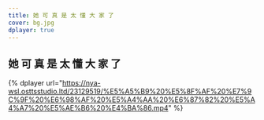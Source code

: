 ```yaml
---
title: 她 可 真 是 太 懂 大 家 了
cover: bg.jpg
dplayer: true
---
```


## 她 可 真 是 太 懂 大 家 了

{%  dplayer
    url="https://nya-wsl.osttsstudio.ltd/23129519/%E5%A5%B9%20%E5%8F%AF%20%E7%9C%9F%20%E6%98%AF%20%E5%A4%AA%20%E6%87%82%20%E5%A4%A7%20%E5%AE%B6%20%E4%BA%86.mp4"
%}